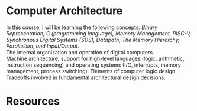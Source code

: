 # Computer Architecture

In this course, I will be learning the following concepts: _Binary Representation, C (programming language), Memory Management, RISC-V, Synchronous Digital Systems (SDS), Datapath, The Memory Hierarchy, Parallelism, and Input/Output_. 
\
The internal organization and operation of digital computers. 
\
Machine architecture, support for high-level languages (logic, arithmetic, instruction sequencing) and operating systems (I/O, interrupts, memory management, process switching). Elements of computer logic design. Tradeoffs involved in fundamental architectural design decisions. 

# Resources
